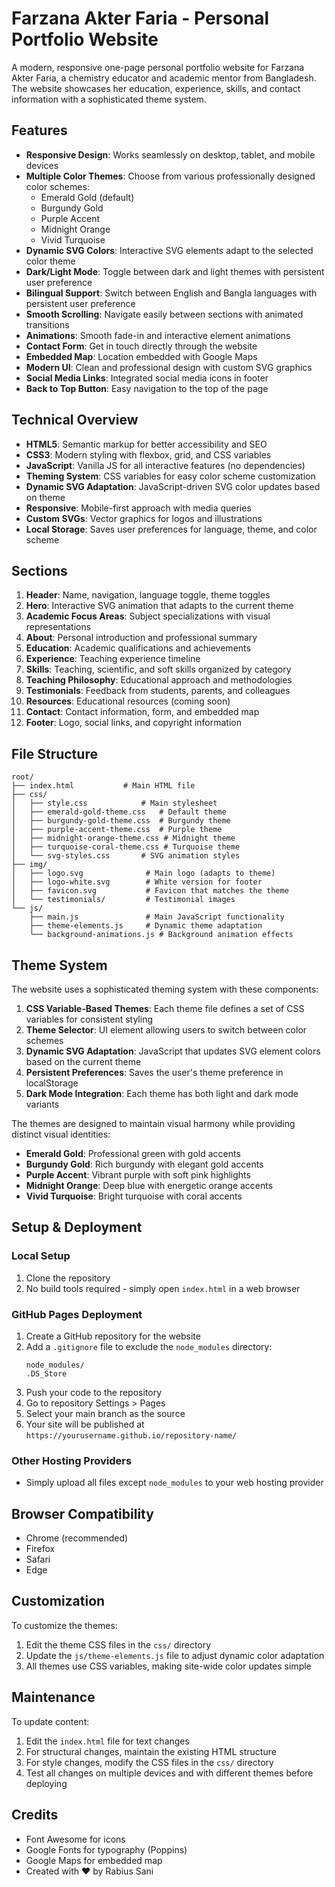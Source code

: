 # Farzana Akter Faria - Personal Portfolio Website

A modern, responsive one-page personal portfolio website for Farzana Akter Faria, a chemistry educator and academic mentor from Bangladesh. The website showcases her education, experience, skills, and contact information with a sophisticated theme system.

## Features

- **Responsive Design**: Works seamlessly on desktop, tablet, and mobile devices
- **Multiple Color Themes**: Choose from various professionally designed color schemes:
  - Emerald Gold (default)
  - Burgundy Gold
  - Purple Accent
  - Midnight Orange
  - Vivid Turquoise
- **Dynamic SVG Colors**: Interactive SVG elements adapt to the selected color theme
- **Dark/Light Mode**: Toggle between dark and light themes with persistent user preference
- **Bilingual Support**: Switch between English and Bangla languages with persistent user preference
- **Smooth Scrolling**: Navigate easily between sections with animated transitions
- **Animations**: Smooth fade-in and interactive element animations
- **Contact Form**: Get in touch directly through the website
- **Embedded Map**: Location embedded with Google Maps
- **Modern UI**: Clean and professional design with custom SVG graphics
- **Social Media Links**: Integrated social media icons in footer
- **Back to Top Button**: Easy navigation to the top of the page

## Technical Overview

- **HTML5**: Semantic markup for better accessibility and SEO
- **CSS3**: Modern styling with flexbox, grid, and CSS variables
- **JavaScript**: Vanilla JS for all interactive features (no dependencies)
- **Theming System**: CSS variables for easy color scheme customization
- **Dynamic SVG Adaptation**: JavaScript-driven SVG color updates based on theme
- **Responsive**: Mobile-first approach with media queries
- **Custom SVGs**: Vector graphics for logos and illustrations
- **Local Storage**: Saves user preferences for language, theme, and color scheme

## Sections

1. **Header**: Name, navigation, language toggle, theme toggles
2. **Hero**: Interactive SVG animation that adapts to the current theme
3. **Academic Focus Areas**: Subject specializations with visual representations
4. **About**: Personal introduction and professional summary
5. **Education**: Academic qualifications and achievements
6. **Experience**: Teaching experience timeline
7. **Skills**: Teaching, scientific, and soft skills organized by category
8. **Teaching Philosophy**: Educational approach and methodologies
9. **Testimonials**: Feedback from students, parents, and colleagues
10. **Resources**: Educational resources (coming soon)
11. **Contact**: Contact information, form, and embedded map
12. **Footer**: Logo, social links, and copyright information

## File Structure

```
root/
├── index.html           # Main HTML file
├── css/
│   ├── style.css            # Main stylesheet
│   ├── emerald-gold-theme.css   # Default theme
│   ├── burgundy-gold-theme.css  # Burgundy theme
│   ├── purple-accent-theme.css  # Purple theme
│   ├── midnight-orange-theme.css # Midnight theme
│   ├── turquoise-coral-theme.css # Turquoise theme
│   └── svg-styles.css       # SVG animation styles
├── img/
│   ├── logo.svg              # Main logo (adapts to theme)
│   ├── logo-white.svg        # White version for footer
│   ├── favicon.svg           # Favicon that matches the theme
│   └── testimonials/         # Testimonial images
└── js/
    ├── main.js               # Main JavaScript functionality
    ├── theme-elements.js     # Dynamic theme adaptation
    └── background-animations.js # Background animation effects
```

## Theme System

The website uses a sophisticated theming system with these components:

1. **CSS Variable-Based Themes**: Each theme file defines a set of CSS variables for consistent styling
2. **Theme Selector**: UI element allowing users to switch between color schemes
3. **Dynamic SVG Adaptation**: JavaScript that updates SVG element colors based on the current theme
4. **Persistent Preferences**: Saves the user's theme preference in localStorage
5. **Dark Mode Integration**: Each theme has both light and dark mode variants

The themes are designed to maintain visual harmony while providing distinct visual identities:

- **Emerald Gold**: Professional green with gold accents
- **Burgundy Gold**: Rich burgundy with elegant gold accents
- **Purple Accent**: Vibrant purple with soft pink highlights
- **Midnight Orange**: Deep blue with energetic orange accents
- **Vivid Turquoise**: Bright turquoise with coral accents

## Setup & Deployment

### Local Setup
1. Clone the repository
2. No build tools required - simply open `index.html` in a web browser

### GitHub Pages Deployment
1. Create a GitHub repository for the website
2. Add a `.gitignore` file to exclude the `node_modules` directory:
   ```
   node_modules/
   .DS_Store
   ```
3. Push your code to the repository
4. Go to repository Settings > Pages
5. Select your main branch as the source
6. Your site will be published at `https://yourusername.github.io/repository-name/`

### Other Hosting Providers
- Simply upload all files except `node_modules` to your web hosting provider

## Browser Compatibility

- Chrome (recommended)
- Firefox
- Safari
- Edge

## Customization

To customize the themes:
1. Edit the theme CSS files in the `css/` directory
2. Update the `js/theme-elements.js` file to adjust dynamic color adaptation
3. All themes use CSS variables, making site-wide color updates simple

## Maintenance

To update content:
1. Edit the `index.html` file for text changes
2. For structural changes, maintain the existing HTML structure
3. For style changes, modify the CSS files in the `css/` directory
4. Test all changes on multiple devices and with different themes before deploying

## Credits

- Font Awesome for icons
- Google Fonts for typography (Poppins)
- Google Maps for embedded map
- Created with ❤️ by Rabius Sani 
